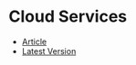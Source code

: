 # Cloud Services

* [Article](https://earthly.dev/blog/golang-http/)
* [Latest Version](https://github.com/earthly/cloud-services-example/)
